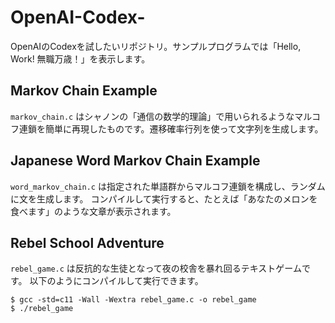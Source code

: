 # OpenAI-Codex-
OpenAIのCodexを試したいリポジトリ。サンプルプログラムでは「Hello, Work! 無職万歳！」を表示します。

## Markov Chain Example
`markov_chain.c` はシャノンの「通信の数学的理論」で用いられるようなマルコフ連鎖を簡単に再現したものです。遷移確率行列を使って文字列を生成します。

## Japanese Word Markov Chain Example
`word_markov_chain.c` は指定された単語群からマルコフ連鎖を構成し、ランダムに文を生成します。
コンパイルして実行すると、たとえば「あなたのメロンを食べます」のような文章が表示されます。

## Rebel School Adventure
`rebel_game.c` は反抗的な生徒となって夜の校舎を暴れ回るテキストゲームです。
以下のようにコンパイルして実行できます。

```
$ gcc -std=c11 -Wall -Wextra rebel_game.c -o rebel_game
$ ./rebel_game
```
